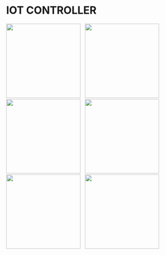 # IOT CONTROLLER

<img src="https://user-images.githubusercontent.com/59027889/178403467-60af227d-5da1-4ed4-a5aa-dda7f62db58a.jpg" width="200" /> &nbsp; <img src="https://user-images.githubusercontent.com/59027889/178403475-74d7f50d-31c8-4221-99ec-2e493a03cf18.jpg" width="200" /> &nbsp; <img src="https://user-images.githubusercontent.com/59027889/178403491-de3b38cc-27da-44fa-878f-dafffd016a30.jpg" width="200" /> &nbsp; <img src="https://user-images.githubusercontent.com/59027889/178403503-7ca0ecdb-04c4-47c4-84b5-2571c3e850fe.jpg" width="200" /> &nbsp; <img src="https://user-images.githubusercontent.com/59027889/178403512-726d4fbc-8739-4d98-8b1c-076008794e2a.jpg" width="200" /> &nbsp; <img src="https://user-images.githubusercontent.com/59027889/178403527-baa7624e-b54c-4297-b966-60a3e15ca05c.jpg" width="200" />

